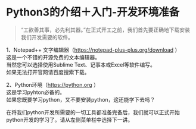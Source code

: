 # Python3的介绍＋入门-开发环境准备

> “工欲善其事，必先利其器。”在正式开工之前，我们首先要正确地下载安装我们开发需要的软件。

1、Notepad++ 文字编辑器（https://notepad-plus-plus.org/download ）  
这是一个不错的开源免费的文本编辑器。  
当然您可以选择使用Sublime Text、记事本或Excel等软件编写。  
如果无法打开官网请百度搜索下载。  

2、Python环境（https://python.org ）  
这是学习pyhton必备的。  
如果您既要学习python，又不要安装python，这还能学下去吗？  

在将我们python开发所需要的一切工具都准备完备后，我们就可以正式开始python开发的学习了。请从左侧菜单栏中选择下一讲。